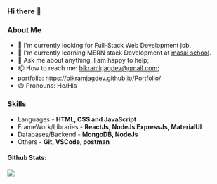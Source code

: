 ### Hi there 👋

<!--
**BikramJagdev/BikramJagdev** is a ✨ _special_ ✨ repository because its `README.md` (this file) appears on your GitHub profile.
Here are some ideas to get you started:

- 🔭 I'm currently working on ...
- 🌱 I'm currently learning MERN stack Development at [masai school](https://www.masaischool.com/).
- 👯 I'm looking to collaborate on ...
- 🤔 I'm looking for help with ...
- 💬 Ask me about ...
- 📫 How to reach me: ...
- 😄 Pronouns: ...
- ⚡ Fun fact: ...
-->

### About Me
- 🔭 I'm currently looking for Full-Stack Web Development job.
- 🌱 I'm currently learning MERN stack Development at [masai school](https://www.masaischool.com/).
- 💬 Ask me about anything, I am happy to help;
- 📫 How to reach me: bikramkjagdev@gmail.com;
- portfolio: https://bikramjagdev.github.io/Portfolio/
- 😄 Pronouns: He/His
 ### Skills
-  Languages - **HTML, CSS and JavaScript**
-  FrameWork/Libraries - **ReactJs, NodeJs ExpressJs, MaterialUI**
-  Databases/Backend - **MongoDB, NodeJs**
-  Others - **Git, VSCode, postman**
#### Github Stats:
<div style = "display:flex; justify-content: space-between" >
  <img src = "https://github-readme-stats.vercel.app/api?username=BikramJagdev&&show_icons=true&theme=radical&count_private=true&include_all_commits=true" />
</div>
